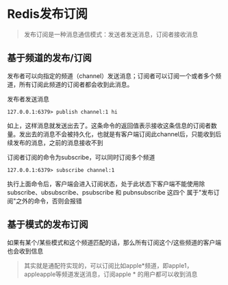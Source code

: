 # Redis发布订阅

> 发布订阅是一种消息通信模式：发送者发送消息，订阅者接收消息

## 基于频道的发布/订阅

发布者可以向指定的频道（channel）发送消息；订阅者可以订阅一个或者多个频道，所有订阅此频道的订阅者都会收到此消息。

发布者发送消息

```shell
127.0.0.1:6379> publish channel:1 hi
```

如上，这样消息就发送出去了。这条命令的返回值表示接收这条信息的订阅者数量。发出去的消息不会被持久化，也就是有客户端订阅此channel后，只能收到后续发布的消息，之前的消息接收不到

订阅者订阅的命令为subscribe，可以同时订阅多个频道

```shell
127.0.0.1:6379> subscribe channel:1
```

执行上面命令后，客户端会进入订阅状态，处于此状态下客户端不能使用除subscribe、ubsubscribe、psubscribe 和 pubnsubscribe 这四个 属于"发布订阅"之外的命令，否则会报错

## 基于模式的发布订阅

如果有某个/某些模式和这个频道匹配的话，那么所有订阅这个/这些频道的客户端也会收到信息

> 其实就是通配符实现的，可以订阅比如apple*频道，即apple1，appleapple等频道发送消息，订阅apple * 的用户都可以收到消息 